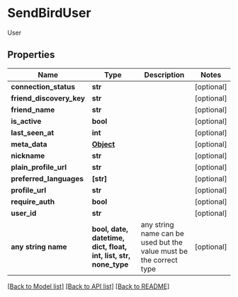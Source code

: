 # SendBirdUser

User

## Properties
Name | Type | Description | Notes
------------ | ------------- | ------------- | -------------
**connection_status** | **str** |  | [optional] 
**friend_discovery_key** | **str** |  | [optional] 
**friend_name** | **str** |  | [optional] 
**is_active** | **bool** |  | [optional] 
**last_seen_at** | **int** |  | [optional] 
**meta_data** | [**Object**](Object.md) |  | [optional] 
**nickname** | **str** |  | [optional] 
**plain_profile_url** | **str** |  | [optional] 
**preferred_languages** | **[str]** |  | [optional] 
**profile_url** | **str** |  | [optional] 
**require_auth** | **bool** |  | [optional] 
**user_id** | **str** |  | [optional] 
**any string name** | **bool, date, datetime, dict, float, int, list, str, none_type** | any string name can be used but the value must be the correct type | [optional]

[[Back to Model list]](../README.md#documentation-for-models) [[Back to API list]](../README.md#documentation-for-api-endpoints) [[Back to README]](../README.md)


